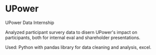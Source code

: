 # UPower
UPower Data Internship

Analyzed participant survery data to disern UPower's impact on participants, both for internal eval and shareholder presentations. 

Used: Python with pandas library for data cleaning and analysis, excel.
